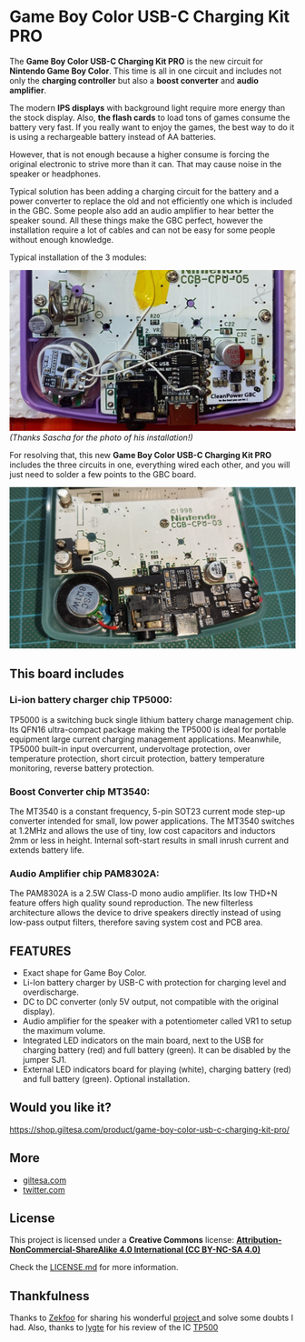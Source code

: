 

# Game Boy Color USB-C Charging Kit PRO

The **Game Boy Color USB-C Charging Kit PRO** is the new circuit for **Nintendo Game Boy Color**. This time is all in one circuit and includes not only the **charging controller** but also a **boost converter** and **audio amplifier**.

The modern **IPS displays** with background light require more energy than the stock display. Also, **the flash cards** to load tons of games consume the battery very fast. If you really want to enjoy the games, the best way to do it is using a rechargeable battery instead of AA batteries.

However, that is not enough because a higher consume is forcing the original electronic to strive more than it can. That may cause noise in the speaker or headphones.

Typical solution has been adding a charging circuit for the battery and a power converter to replace the old and not efficiently one which is included in the GBC. Some people also add an audio amplifier to hear better the speaker sound. All these things make the GBC perfect, however the installation require a lot of cables and can not be easy for some people without enough knowledge.

Typical installation of the 3 modules:

![GBC](https://raw.githubusercontent.com/giltesa/Game-Boy-Color-USB-C-Charging-Kit-Pro/master/5.%20Photos/main/Sascha.jpg)
*(Thanks Sascha for the photo of his installation!)*

For resolving that, this new **Game Boy Color USB-C Charging Kit PRO** includes the three circuits in one, everything wired each other, and you will just need to solder a few points to the GBC board.

![GBC](https://raw.githubusercontent.com/giltesa/Game-Boy-Color-USB-C-Charging-Kit-Pro/master/5.%20Photos/main/gbc-pro-installed-1.jpg)

## This board includes

### Li-ion battery charger chip TP5000:
TP5000 is a switching buck single lithium battery charge management chip. Its QFN16 ultra-compact package making the TP5000 is ideal for portable equipment large current charging management applications. Meanwhile, TP5000 built-in input overcurrent, undervoltage protection, over temperature protection, short circuit protection, battery temperature monitoring, reverse battery protection.


### Boost Converter chip MT3540:
The MT3540 is a constant frequency, 5-pin SOT23 current mode step-up converter intended for small, low power applications. The MT3540 switches at 1.2MHz and allows the use of tiny, low cost capacitors and inductors 2mm or less in height. Internal soft-start results in small inrush current and extends battery life.


### Audio Amplifier chip PAM8302A:
The PAM8302A is a 2.5W Class-D mono audio amplifier. Its low THD+N feature offers high quality sound reproduction. The new filterless architecture allows the device to drive speakers directly instead of using low-pass output filters, therefore saving system cost and PCB area.


## FEATURES

-   Exact shape for Game Boy Color.
-   Li-Ion battery charger by USB-C with protection for charging level and overdischarge.
-   DC to DC converter (only 5V output, not compatible with the original display).
-   Audio amplifier for the speaker with a potentiometer called VR1 to setup the maximum volume.
-   Integrated LED indicators on the main board, next to the USB for charging battery (red) and full battery (green). It can be disabled by the jumper SJ1.
-   External LED indicators board for playing (white), charging battery (red) and full battery (green). Optional installation.


## Would you like it?

https://shop.giltesa.com/product/game-boy-color-usb-c-charging-kit-pro/


## More

- [giltesa.com](https://giltesa.com "giltesa.com")
- [twitter.com](https://twitter.com/giltesa/status/1503669454852481024 "twitter.com")


## License

This project is licensed under a **Creative Commons** license:
**[Attribution-NonCommercial-ShareAlike 4.0 International (CC BY-NC-SA 4.0) ](https://creativecommons.org/licenses/by-nc-sa/4.0/)**

Check the [LICENSE.md](LICENSE.md) for more information.

## Thankfulness

Thanks to [Zekfoo](https://github.com/Zekfoo/) for sharing his wonderful [project ](https://github.com/Zekfoo/CGZ) and solve some doubts I had.
Also, thanks to [lygte](https://lygte-info.dk) for his review of the IC [TP500](https://lygte-info.dk/review/Review%20Charger%20TP5000%204.2-3.6V%20module%20UK.html)
